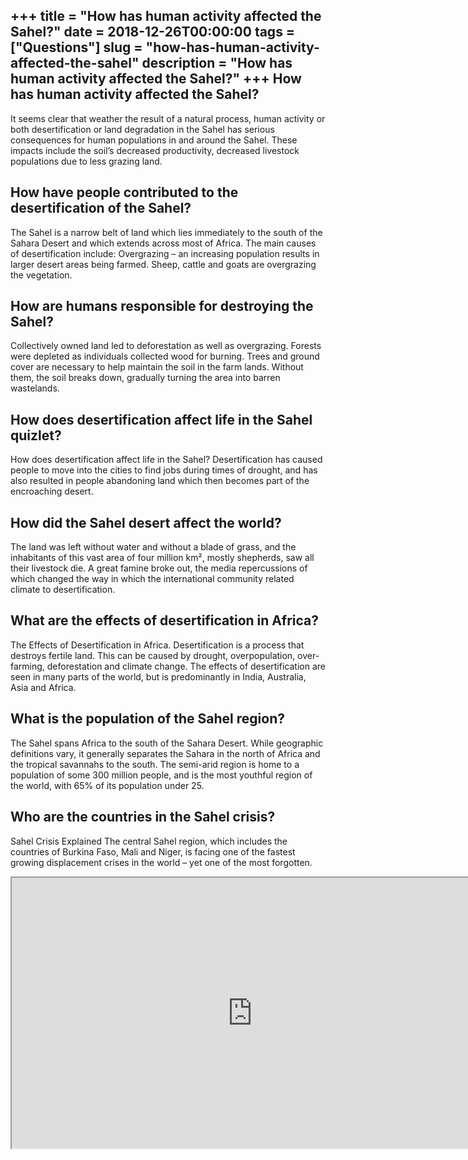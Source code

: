 +++
title = "How has human activity affected the Sahel?"
date = 2018-12-26T00:00:00
tags = ["Questions"]
slug = "how-has-human-activity-affected-the-sahel"
description = "How has human activity affected the Sahel?"
+++
How has human activity affected the Sahel?
------------------------------------------

It seems clear that weather the result of a natural process, human activity or both desertification or land degradation in the Sahel has serious consequences for human populations in and around the Sahel. These impacts include the soil’s decreased productivity, decreased livestock populations due to less grazing land.

How have people contributed to the desertification of the Sahel?
----------------------------------------------------------------

The Sahel is a narrow belt of land which lies immediately to the south of the Sahara Desert and which extends across most of Africa. The main causes of desertification include: Overgrazing – an increasing population results in larger desert areas being farmed. Sheep, cattle and goats are overgrazing the vegetation.

How are humans responsible for destroying the Sahel?
----------------------------------------------------

Collectively owned land led to deforestation as well as overgrazing. Forests were depleted as individuals collected wood for burning. Trees and ground cover are necessary to help maintain the soil in the farm lands. Without them, the soil breaks down, gradually turning the area into barren wastelands.

How does desertification affect life in the Sahel quizlet?
----------------------------------------------------------

How does desertification affect life in the Sahel? Desertification has caused people to move into the cities to find jobs during times of drought, and has also resulted in people abandoning land which then becomes part of the encroaching desert.

How did the Sahel desert affect the world?
------------------------------------------

The land was left without water and without a blade of grass, and the inhabitants of this vast area of four million km², mostly shepherds, saw all their livestock die. A great famine broke out, the media repercussions of which changed the way in which the international community related climate to desertification.

What are the effects of desertification in Africa?
--------------------------------------------------

The Effects of Desertification in Africa. Desertification is a process that destroys fertile land. This can be caused by drought, overpopulation, over-farming, deforestation and climate change. The effects of desertification are seen in many parts of the world, but is predominantly in India, Australia, Asia and Africa.

What is the population of the Sahel region?
-------------------------------------------

The Sahel spans Africa to the south of the Sahara Desert. While geographic definitions vary, it generally separates the Sahara in the north of Africa and the tropical savannahs to the south. The semi-arid region is home to a population of some 300 million people, and is the most youthful region of the world, with 65% of its population under 25.

Who are the countries in the Sahel crisis?
------------------------------------------

Sahel Crisis Explained The central Sahel region, which includes the countries of Burkina Faso, Mali and Niger, is facing one of the fastest growing displacement crises in the world – yet one of the most forgotten.

<iframe allow="accelerometer; autoplay; clipboard-write; encrypted-media; gyroscope; picture-in-picture" allowfullscreen="" class="__youtube_prefs__  epyt-is-override  no-lazyload" data-no-lazy="1" data-origheight="433" data-origwidth="770" data-skipgform_ajax_framebjll="" height="433" id="_ytid_89268" loading="lazy" src="https://www.youtube.com/embed/j20aynwtAi4?enablejsapi=1&autoplay=0&cc_load_policy=0&cc_lang_pref=&iv_load_policy=1&loop=0&modestbranding=0&rel=1&fs=1&playsinline=0&autohide=2&theme=dark&color=red&controls=1&" title="YouTube player" width="770"></iframe>